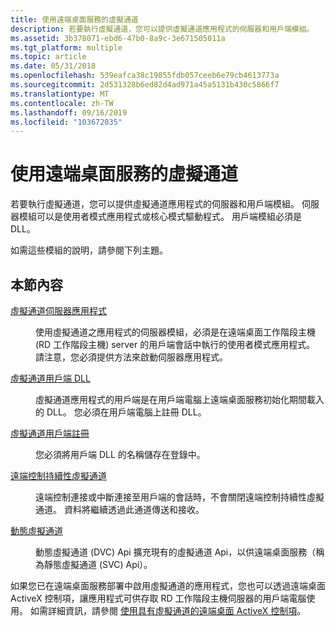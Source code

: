 ```yaml
---
title: 使用遠端桌面服務的虛擬通道
description: 若要執行虛擬通道，您可以提供虛擬通道應用程式的伺服器和用戶端模組。
ms.assetid: 3b378071-ebd6-47b0-8a9c-3e671505011a
ms.tgt_platform: multiple
ms.topic: article
ms.date: 05/31/2018
ms.openlocfilehash: 539eafca38c19855fdb057ceeb6e79cb4613773a
ms.sourcegitcommit: 2d531328b6ed82d4ad971a45a5131b430c5866f7
ms.translationtype: MT
ms.contentlocale: zh-TW
ms.lasthandoff: 09/16/2019
ms.locfileid: "103672035"
---
```

# <a name="using-remote-desktop-services-virtual-channels"></a>使用遠端桌面服務的虛擬通道

若要執行虛擬通道，您可以提供虛擬通道應用程式的伺服器和用戶端模組。 伺服器模組可以是使用者模式應用程式或核心模式驅動程式。 用戶端模組必須是 DLL。

如需這些模組的說明，請參閱下列主題。

## <a name="in-this-section"></a>本節內容

<dl> <dt>

[虛擬通道伺服器應用程式](virtual-channel-server-application.md)
</dt> <dd>

使用虛擬通道之應用程式的伺服器模組，必須是在遠端桌面工作階段主機 (RD 工作階段主機) server 的用戶端會話中執行的使用者模式應用程式。 請注意，您必須提供方法來啟動伺服器應用程式。

</dd> <dt>

[虛擬通道用戶端 DLL](virtual-channel-client-dll.md)
</dt> <dd>

虛擬通道應用程式的用戶端是在用戶端電腦上遠端桌面服務初始化期間載入的 DLL。 您必須在用戶端電腦上註冊 DLL。

</dd> <dt>

[虛擬通道用戶端註冊](virtual-channel-client-registration.md)
</dt> <dd>

您必須將用戶端 DLL 的名稱儲存在登錄中。

</dd> <dt>

[遠端控制持續性虛擬通道](remote-control-persistent-virtual-channels.md)
</dt> <dd>

遠端控制連接或中斷連接至用戶端的會話時，不會關閉遠端控制持續性虛擬通道。 資料將繼續透過此通道傳送和接收。

</dd> <dt>

[動態虛擬通道](dynamic-virtual-channels.md)
</dt> <dd>

動態虛擬通道 (DVC) Api 擴充現有的虛擬通道 Api，以供遠端桌面服務（稱為靜態虛擬通道 (SVC) Api）。

</dd> </dl>

如果您已在遠端桌面服務部署中啟用虛擬通道的應用程式，您也可以透過遠端桌面 ActiveX 控制項，讓應用程式可供存取 RD 工作階段主機伺服器的用戶端電腦使用。 如需詳細資訊，請參閱 [使用具有虛擬通道的遠端桌面 ActiveX 控制項](using-the-remote-desktop-activex-control-with-virtual-channels.md)。

 

 




